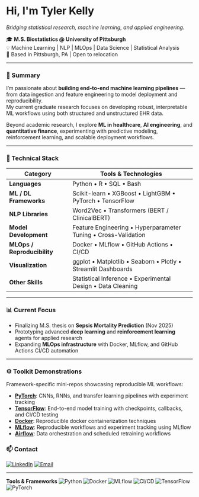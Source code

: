 <!---
tylerkelly7/tylerkelly7 is a ✨ special ✨ repository because its `README.md` (this file) appears on your GitHub profile.
You can click the Preview link to take a look at your changes.
--->

# Hi, I'm **Tyler Kelly**
*Bridging statistical research, machine learning, and applied engineering.*

🎓 **M.S. Biostatistics @ University of Pittsburgh**  
💡 Machine Learning | NLP | MLOps | Data Science | Statistical Analysis  
📍 Based in Pittsburgh, PA | Open to relocation

---

### 🧠 Summary
I’m passionate about **building end-to-end machine learning pipelines** — from data ingestion and feature engineering to model deployment and reproducibility.  
My current graduate research focuses on developing robust, interpretable ML workflows using both structured and unstructured EHR data.

Beyond academic research, I explore **ML in healthcare**, **AI engineering**, and **quantitative finance**, experimenting with predictive modeling, reinforcement learning, and scalable deployment workflows.

---

### 🧰 Technical Stack

| **Category** | **Tools & Technologies** |
|---------------|---------------------------|
| **Languages** | Python • R • SQL • Bash |
| **ML / DL Frameworks** | Scikit-learn • XGBoost • LightGBM • PyTorch • TensorFlow |
| **NLP Libraries** | Word2Vec • Transformers (BERT / ClinicalBERT) |
| **Model Development** | Feature Engineering • Hyperparameter Tuning • Cross-Validation |
| **MLOps / Reproducibility** | Docker • MLflow • GitHub Actions • CI/CD |
| **Visualization** | ggplot • Matplotlib • Seaborn • Plotly • Streamlit Dashboards |
| **Other Skills** | Statistical Inference • Experimental Design • Data Cleaning |

---

<!--
### 📂 Featured Projects

#### 🩺 **Healthcare & Biostatistics**
- [**Masters-Thesis**](https://github.com/tylerkelly7/Masters-Thesis): *Predicting Sepsis Mortality* using multi-modal EHR data (Word2Vec + BERT embeddings, SMOTE, SHAP, MLflow tracking).
- [**Fairness in Healthcare ML**](https://github.com/tylerkelly7/Fairness-Audit): Auditing model bias across demographic subgroups.
- [**Readmission Risk Calculator**](https://github.com/tylerkelly7/Readmission-Risk): Streamlit app for patient-level readmission prediction.

#### 💹 **Quantitative Finance**
- [**Market Prediction**](https://github.com/tylerkelly7/Market_Prediction): Forecasting asset returns with ML and technical indicators.
- [**Factor Modeling & Portfolio Optimization**](https://github.com/tylerkelly7/Factor_Modeling): Fama-French-style factor construction and risk/return optimization.
- [**Reinforcement Learning for Trading**](https://github.com/tylerkelly7/Quant_Reinforcement_Learning): RL agent trained to trade in synthetic market environments.

---
-->

### 📊 Current Focus
- Finalizing M.S. thesis on **Sepsis Mortality Prediction** (Nov 2025)
- Prototyping advanced **deep learning** and **reinforcement learning** agents for applied research
- Expanding **MLOps infrastructure** with Docker, MLflow, and GitHub Actions CI/CD automation

---

### ⚙️ Toolkit Demonstrations
Framework-specific mini-repos showcasing reproducible ML workflows:

- [**PyTorch**](https://github.com/tylerkelly7/PyTorch): CNNs, RNNs, and transfer learning pipelines with experiment tracking
- [**TensorFlow**](https://github.com/tylerkelly7/TensorFlow): End-to-end model training with checkpoints, callbacks, and CI/CD testing
- [**Docker**](https://github.com/tylerkelly7/Docker): Reproducible docker containerization techniques
- [**MLflow**](https://github.com/tylerkelly7/MLflow): Reproducible workflows and experiment tracking using MLflow
- [**Airflow**](https://github.com/tylerkelly7/Airflow): Data orchestration and scheduled retraining workflows

### 📫 Contact
[![LinkedIn](https://img.shields.io/badge/LinkedIn-Connect-blue?logo=linkedin)](https://www.linkedin.com/in/tylerkelly7/)
[![Email](https://img.shields.io/badge/Email-tylerjkelly77%40gmail.com-red?logo=gmail)](mailto:tylerjkelly77@gmail.com)

<!--[![Resume](https://img.shields.io/badge/Resume-View-blueviolet?logo=readthedocs)](https://github.com/tylerkelly7/Masters-Thesis/blob/main/docs/Resume_General.pdf)
-->

---
**Tools & Frameworks**
![Python](https://img.shields.io/badge/Python-3.11-blue?logo=python)
![Docker](https://img.shields.io/badge/Docker-ready-blue?logo=docker)
![MLflow](https://img.shields.io/badge/MLflow-integrated-brightgreen?logo=mlflow)
![CI/CD](https://img.shields.io/badge/CI%2FCD-GitHub_Actions-orange?logo=githubactions)
![TensorFlow](https://img.shields.io/badge/TensorFlow-2.x-orange?logo=tensorflow)
![PyTorch](https://img.shields.io/badge/PyTorch-2.x-red?logo=pytorch)
